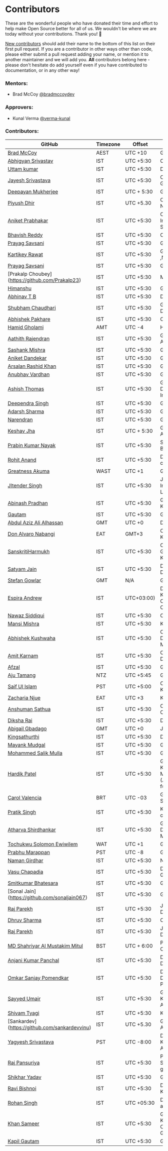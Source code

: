 # Contributors

These are the wonderful people who have donated their time and effort to help make Open Source better for all of us. We wouldn't be where we are today without your contributions. Thank you! 🙌

[New contributors](CONTRIBUTING.md) should add their name to the bottom of this list on their first pull request. If you are a contributor in other ways other than code, please either submit a pull request adding your name, or mention it to another maintainer and we will add you. **All** contributors belong here - please don't hesitate do add yourself even if you have contributed to documentation, or in any other way!

### Mentors:
* Brad McCoy [@bradmccoydev](https://github.com/bradmccoydev)

### Approvers:
* Kunal Verma [@verma-kunal](https://github.com/verma-kunal)

### Contributors:

| GitHub | Timezone | Offset | Areas of Interest |
| --- | --- | --- | --- |
| [Brad McCoy](https://github.com/bradmccoydev) | AEST | UTC +10 | GitOps, GoLang
| [Abhigyan Srivastav](https://github.com/AbhigyanSrivastav) | IST | UTC +5:30 | Carrer Advice, GoLang
| [Uttam kumar](https://github.com/helper-uttam) | IST | UTC +5:30 | DevOps, Kubernetes, etc
| [Jayesh Srivastava](https://github.com/jayesh-srivastava) | IST | UTC +5:30 | Career Guidance, Kubernetes, GoLang
| [Deepayan Mukherjee](https://github.com/Ciggzy1312) | IST | UTC + 5:30 | GitOps, GoLang |
| [Piyush Dhir](https://github.com/piyushdhir1) | IST | UTC +5.30 | Cloud computing (AWS,GCP), Networking fundamentals|
| [Aniket Prabhakar](https://github.com/aniketprabhakar)   | IST  | UTC +5:30 | Cloud Computing , Artificial Intelligence , Machine Learning , Security research , DevOps
| [Bhavish Reddy](https://github.com/sebhavish) | IST | UTC +5:30 | Career Advice, KCNA Exam, GoLang
| [Prayag Savsani](https://github.com/PrayagS) | IST  | UTC +5:30 | Golang, GitOps, Kubernetes 
| [Kartikey Rawat](https://github.com/carrycooldude) | IST  | UTC +5:30 | Golang, GitOps, Kubernetes , JS ,TS ,MLOps |
| [Prayag Savsani](https://github.com/PrayagS) | IST  | UTC +5:30 | Golang, GitOps, Kubernetes |
| [Prakalp Choubey] (https://github.com/Prakalp23) | IST  | UTC +5:30 | ML,AI,DevOps |
| [Himanshu](https://github.com/himanshu007-creator) | IST  | UTC +5:30 | Gitops, Terraform |
| [Abhinav T B](https://github.com/abhinav-TB) | IST | UTC +5:30 | DevOps, Kubernetes, GoLang|
| [Shubham Chaudhari](https://github.com/Shubh28698) | IST  | UTC +5:30 | Golang, GitOps, Kubernetes, DevOps, Opensource |
| [Abhishek Pakhare](https://github.com/AbhiPakhare) | IST  | UTC +5:30 | Career Advice, GoLang |
| [Hamid Gholami](https://github.com/hamidgholami) | AMT  | UTC -4 | Helm, Terraform, |
| [Aathith Rajendran](https://github.com/AATHITH) | IST  | UTC +5:30 | GitOps, Kubernetes, Devops, Carrear Advice, Golang |
| [Sashank Mishra](https://github.com/sashank27) | IST | UTC +5:30 | Golang, Kubernetes, KCNA |
| [Aniket Dandekar](https://github.com/Admiral444) | IST  | UTC +5:30 | GitOps, Golang, DevSecOps |
| [Arsalan Rashid Khan](https://github.com/ArsalanRashid-K) | IST  | UTC +5:30 | Golang, Devops, Kubernetes 
| [Anubhav Vardhan](https://github.com/anubha-v-ardhan) | IST | UTC +5:30 | Golang, KCNA Exam, Carrer Advice |
| [Ashish Thomas](https://github.com/alceil) | IST  | UTC +5:30 | Golang, GitOps, Kubernetes, DevOps, Cloud Computing , Artificial Intelligence , Machine Learning |
| [Deependra Singh](https://github.com/dpshekhawat) | IST | UTC +5:30 | GitOps, GoLang |
| [Adarsh Sharma](https://github.com/adarsh-sharma6218) | IST  | UTC +5:30 | Golang, GitOps |
| [Narendran](https://github.com/narenarjun) | IST | UTC +5:30 | GitOps, GoLang |
| [Keshav Jha](https://github.com/keshav304) | IST | UTC + 5:30 | GoLang, Cloud computing, Career Advice |
| [Prabin Kumar Nayak](https://github.com/MekongDelta-mind)| IST | UTC +5:30 | Software Development (Web dev - Backend), Data Science, Blockchain |
| [Rohit Anand](https://github.com/rohit777anand) | IST  | UTC +5:30 | Devops, Kubernetes, Cloud computing(AWS) |
| [Greatness Akuma](https://github.com/gre8t) | WAST  | UTC +1 | Golang |
| [JItender Singh ](https://github.com/sharpsailor)| IST | UTC +5:30 |Java , Kotlin , DevOps ,Artificial Intelligence, Machine Learning,Android, React native|
| [Abinash Pradhan](https://github.com/abinash134) | IST  | UTC +5:30 | Golang, GitOps,DevOps Kubernetes,Cloud computing |
| [Gautam](https://github.com/predatorcoderr) | IST | UTC +5:30 | GoLang, GitOps, Terraforms |
| [Abdul Aziz Ali Alhassan](https://github.com/certyfreak) | GMT | UTC +0 | DevOps, Cloud computing, GoLang
| [Don Alvaro Nabangi](https://github.com/nabangi) | EAT  | GMT+3 | Cloud Computing, GitOps, Kubernetes, SDN |
| [SanskritiHarmukh](https://github.com/SanskritiHarmukh) | IST | UTC +5:30 | Career Advice, DevOps, GitOps, GoLang, Helm, Terraform, Kubernetes |
| [Satyam Jain](https://github.com/Satyam298) | IST | UTC +5:30 | DevOps, GitOps, GoLang, Helm, Devops, Kubernetes |
| [Stefan Gowlar](https://github.com/gowlar) | GMT  | N/A | Golang, GitOps, Kubernetes, Azure |
| [Espira Andrew](https://github.com/espirado) | IST  | UTC+03:00)| Devops/SRE, GitOps, Kubernetes,cloud Computing(AWS,GCP),GoLang,Helm, Career Guidance | 
| [Nawaz Siddiqui](https://github.com/Nawaz027) | IST | UTC +5:30 | Carrer Advice, GoLang
| [Mansi Mishra](https://github.com/0904-mansi) | IST | UTC +5:30 | Kubernetes, Docker, Golang, Devops |
| [Abhishek Kushwaha](https://github.com/Abbhiishek)| IST | UTC +5:30 | Career Guidance, Kubernetes, DevOps , Artificial Intelligence , Machine Learning ,  Cloud Computing |
| [Amit Karnam](https://github.com/AmitKarnam) | IST | UTC +5:30 | Cloud Native, Career Guidance, Devops, Machine Learning
| [Afzal](https://github.com/afzalbin64) | IST  | UTC +5:30 | Golang, GitOps |
| [Aju Tamang](https://github.com/Aju100) | NTZ | UTC +5:45 | GitOps, GoLang, Helm |
| [Saif Ul Islam](https://github.com/Rubix982) | PST  | UTC +5:00 | Career Advice, Golang, GitOps, Kubernetes |
| [Zacharia Njue](https://github.com/Zachnjue) | EAT | UTC +3 | KCNA Exam, Terraform |
| [Anshuman Sathua](https://github.com/anshu-21) | IST  | UTC +5:30 | Career Guidance, Opensource Contribution, Kubernetes |
| [Diksha Rai](https://github.com/diksharai9) | IST | UTC +5:30 | Devops, GitOps |
| [Abigail Gbadago](https://github.com/AfiMaameDufie) | GMT | UTC +0 | Java, React, Devops |
| [Kingsathurthi](https://github.com/kingsathurthi) | IST | UTC +5:30 | DevOps, GitOps, Kubernetes |
| [Mayank Mudgal](https://github.com/Mayank1728) | IST | UTC +5:30 | GitOps, GoLang
| [Mohammed Salik Mulla](https://github.com/Salik47) | IST | UTC +5:30 | GoLang, GitOps |
| [Hardik Patel](https://github.com/HARDIK-TSH1392) | IST  | UTC +5:30 | Golang, GitOps, DevOps, Kubernetes, Artificial Intelligence , Machine Learning, Cloud computing (AWS,GCP), Networking fundamentals|
| [Carol Valencia](https://github.com/krol3) | BRT  | UTC -03 | Golang, GitOps, Kubernetes, Devops, Security research |
| [Pratik Singh](https://github.com/kitarp29) | IST  | UTC +5:30 | Kubernetes, Golang, Devops, Cloud computing (AWS/GCP/Azure) |
| [Atharva Shirdhankar](https://github.com/StarTrooper08) | IST | UTC +5:30 | Golang, GitOps, Github Actions, DevOps, Kubernetes, Community Management |
| [Tochukwu Solomon Ewiwilem](https://github.com/solomon40) | WAT | UTC +1 | GitOps, GoLang |
| [Prabhu Marappan](https://github.com/prabhumarappan) | PST | UTC -8| GitOps, GoLang, Docker, Python |
| [Naman Girdhar](https://github.com/namangirdhar16) | IST | UTC +5:30 | Node.js, React.js, Devops(Beginner) |
| [Vasu Chapadia](https://github.com/vasu-chapadia) | IST | UTC +5:30 | DevOps, Docker, Kubernetes, GoLang |
| [Smitkumar Bhatesara](https://github.com/smit8585) | IST | UTC +5:30 | GoLand, GitOps | 
| [Sonal Jain] (https://github.com/sonaljain067) | IST | UTC +5:30 | Go, GoLang,  GitOps
| [Raj Parekh](https://github.com/Rajp2294) | IST | UTC +5:30 | Java, Reactjs, GoLand, GitOps, DevOps, OpenSource, Kubernetes, | 
| [Dhruv Sharma](https://github.com/dhruvsharma95) | IST | UTC +5:30 | Cloud Computing, DevOps, GitOps |
| [Raj Parekh](https://github.com/Rajp2294) | IST | UTC +5:30 | Java, Reactjs, GoLand, GitOps, DevOps, OpenSource, Kubernetes, | 
| [MD Shahriyar Al Mustakim Mitul](https://github.com/mitul3737) | BST | UTC + 6:00 | Python, Go, GitOps, DevOps, OpenSource, Kubernetes, | 
| [Anjani Kumar Panchal](https://github.com/Ak-panchal) | IST  | UTC +5:30 | DevOps, GitOps, GoLang, Helm, Devops, Kubernetes, Career Advice |
| [Omkar Sanjay Pomendkar](https://github.com/Omkar-Pomendkar) | IST  | UTC +5:30 | DevOps, GitOps, GoLang, Helm, Devops, Kubernetes, Career Advice, Python |
| [Sayyed Umair](https://github.com/umairsayyed0) | IST  | UTC +5:30 |  GitOps, GoLang,  OpenSource, Kubernetes, Cloud Native, Career Advice |
| [Shivam Tyagi](https://github.com/ShivamTyagi12345) | IST | UTC +5:30 | KNCA exam ,CNCF Ambassadorship |
| [Sankardev] (https://github.com/sankardevvinu) | IST | UTC +5.30 | GoLang , Gitops , Kubernetes , Azure/GCP | 
| [Yagyesh Srivastava](https://github.com/T0D0-FIXME) | PST | UTC -8:00 | DevOps, GitOps, GoLang, Kubernetes, Github Actions, CNCF Ambassadorship |
| [Raj Pansuriya](https://github.com/Raj-Pansuriya) | IST | UTC +5:30 | Python, GoLang, DevOps, Data-Science, Open-Source, Career guidance |
| [Shikhar Yadav](https://github.com/ShikharY10) | IST | UTC +5:30 | Golang, JS, Python |
| [Ravi Bishnoi](https://github.com/ravibishnoiii) | IST  | UTC +5:30 |  Devops, GoLang,  OpenSource, Kubernetes,etc |
| [Rohan Singh](https://github.com/rohankr95) | IST | UTC +05:30 | Devops, GoLang, kubernetes, carrier advice |
| [Khan Sameer](https://github.com/sameerkhan97) | IST  | UTC +5:30 |  GitOps, OpenSource Contribution, Kubernetes, Docker, Containerization, Cloud Native, GoLang, Career Advice |
| [Kapil Gautam](http://github.com/Gautime) | IST  | UTC +5:30 |  GoLang, Helm, Terraform |
